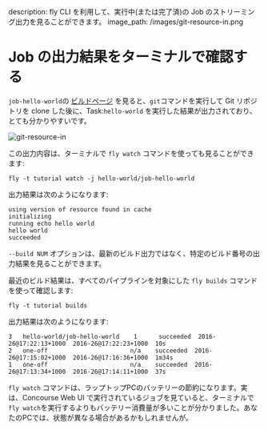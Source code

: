 description: fly CLI を利用して、実行中(または完了済)の Job のストリーミング出力を見ることができます。
image_path: /images/git-resource-in.png

# Job の出力結果をターミナルで確認する

`job-hello-world`の [ビルドページ](http://127.0.0.1:8080/teams/main/pipelines/helloworld/jobs/job-hello-world/builds/1) を見ると、`git`コマンドを実行して Git リポジトリを clone した後に、Task:`hello-world` を実行した結果が出力されており、とても分かりやすいです。

![git-resource-in](/images/git-resource-in.png)

この出力内容は、ターミナルで `fly watch` コマンドを使っても見ることができます:

```
fly -t tutorial watch -j hello-world/job-hello-world
```

出力結果は次のようになります:

```
using version of resource found in cache
initializing
running echo hello world
hello world
succeeded
```

`--build NUM` オプションは、最新のビルド出力ではなく、特定のビルド番号の出力結果を見ることができます。

最近のビルド結果は、すべてのパイプラインを対象にした `fly builds` コマンドを使って確認します:

```
fly -t tutorial builds
```

出力結果は次のようになります:

```
3   hello-world/job-hello-world    1      succeeded  2016-26@17:22:13+1000  2016-26@17:22:23+1000  10s
2   one-off                       n/a    succeeded  2016-26@17:15:02+1000  2016-26@17:16:36+1000  1m34s
1   one-off                       n/a    succeeded  2016-26@17:13:34+1000  2016-26@17:14:11+1000  37s
```

`fly watch` コマンドは、ラップトップPCのバッテリーの節約になります。実は、Concourse Web UI で実行されているジョブを見ていると、ターミナルで`fly watch`を実行するよりもバッテリー消費量が多いことが分かりました。あなたのPCでは、状態が異なる場合があるかもしれませんが。

